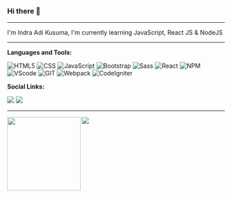 ### Hi there 👋
---- 

I'm Indra Adi Kusuma,
I'm currently learning JavaScript, React JS & NodeJS

---- 

**Languages and Tools:**  

![HTML5](https://img.shields.io/badge/-HTML-000000?style=flat&logo=HTML5)
![CSS](https://img.shields.io/badge/-CSS-000000?style=flat&logo=CSS3)
![JavaScript](https://img.shields.io/badge/-JavaScript-000000?style=flat&logo=javascript)
![Bootstrap](https://img.shields.io/badge/-Bootstrap-000000?style=flat&logo=Bootstrap)
![Sass](https://img.shields.io/badge/-Sass-000000?style=flat&logo=Sass)
![React](https://img.shields.io/badge/-React-000000?style=flat&logo=React)
![NPM](https://img.shields.io/badge/-NPM-000000?style=flat&logo=NPM)
![VScode](https://img.shields.io/badge/-Visual_Studio_Code-000000?style=flat&logo=visual-studio-code)
![GIT](https://img.shields.io/badge/-Git-000000?style=flat&logo=Git)
![Webpack](https://img.shields.io/badge/-Webpack-000000?style=flat&logo=Webpack)
![CodeIgniter](https://img.shields.io/badge/-CodeIgniter-000000?style=flat&logo=CodeIgniter)

**Social Links:**  

<a href="https://www.facebook.com/profile.php?id=100009019826862"><img src="https://img.shields.io/badge/-000000?color=ffffff&style=social&logo=Facebook"/></a>
<a href="https://instagram.com/mrx.indra?igshid=11kpair02rpez"><img src="https://img.shields.io/badge/-000000?color=ffffff&style=social&logo=Instagram"/></a>

----

<div>
  <img height="170" align="left" src="https://github-readme-stats.vercel.app/api?username=indraAK&count_private=true&include_all_commits=true" />
  <img src="https://github-readme-stats.vercel.app/api/top-langs/?username=indraAK&layout=compact" />
</div>

